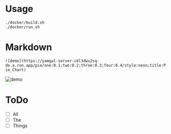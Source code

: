 # Usage

```
./docker/build.sh
./docker/run.sh
```

# Markdown


`![demo](https://yamgal-server-c6l3dwv2sq-de.a.run.app/pie/one:0.1;two:0.2;three:0.3;four:0.4/style:neon;title:Pie_Chart)`

![demo](https://yamgal-server-c6l3dwv2sq-de.a.run.app/pie/one:0.1;two:0.2;three:0.3;four:0.4/style:neon;title:Pie_Chart)

# ToDo

  - [ ] All
  - [ ] The
  - [ ] Things
